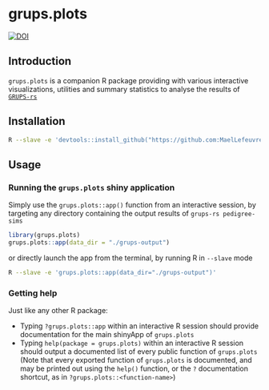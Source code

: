 
# grups.plots
[![DOI](https://zenodo.org/badge/686634155.svg)](https://zenodo.org/doi/10.5281/zenodo.10389545)

## Introduction
`grups.plots` is a companion R package providing with various interactive visualizations, utilities and summary statistics to analyse the results of [`GRUPS-rs`](https://github.com/MaelLefeuvre/grups-rs)

## Installation

```bash
R --slave -e 'devtools::install_github("https://github.com:MaelLefeuvre/grups.plots", upgrade="always")'
```

## Usage

### Running the `grups.plots` shiny application

Simply use the `grups.plots::app()` function from an interactive session, by targeting any directory containing the output results of `grups-rs pedigree-sims`
```r
library(grups.plots)
grups.plots::app(data_dir = "./grups-output")
```

or directly launch the app from the terminal, by running R in `--slave` mode
```bash
R --slave -e 'grups.plots::app(data_dir="./grups-output")'
```



### Getting help
Just like any other R package:
- Typing `?grups.plots::app` within an interactive R session should provide documentation for the main shinyApp of `grups.plots`
- Typing `help(package = grups.plots)` within an interactive R session should output a documented list of every public function of `grups.plots` (Note that every exported function of `grups.plots` is documented, and may be printed out using the `help()` function, or the `?` documentation shortcut, as in `?grups.plots::<function-name>`)

